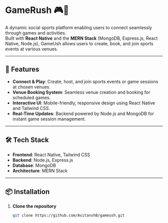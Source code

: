 # GameRush 🎮🏏  
A dynamic social sports platform enabling users to connect seamlessly through games and activities.  
Built with **React Native** and the **MERN Stack** (MongoDB, Express.js, React Native, Node.js), GameUsh allows users to create, book, and join sports events at various venues.

---

## 🚀 Features

- **Connect & Play**: Create, host, and join sports events or game sessions at chosen venues.  
- **Venue Booking System**: Seamless venue creation and booking for scheduled games.  
- **Interactive UI**: Mobile-friendly, responsive design using React Native and Tailwind CSS.  
- **Real-Time Updates**: Backend powered by Node.js and MongoDB for instant game session management.

---

## 🛠️ Tech Stack

- **Frontend**: React Native, Tailwind CSS  
- **Backend**: Node.js, Express.js  
- **Database**: MongoDB  
- **Architecture**: MERN Stack

---

## 📦 Installation

1. **Clone the repository**
   ```bash
   git clone https://github.com/AvitanshB/gameush.git
